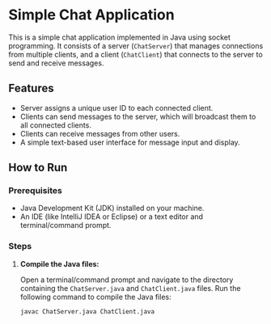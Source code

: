 # Simple Chat Application

This is a simple chat application implemented in Java using socket programming. It consists of a server (`ChatServer`) that manages connections from multiple clients, and a client (`ChatClient`) that connects to the server to send and receive messages.

## Features

- Server assigns a unique user ID to each connected client.
- Clients can send messages to the server, which will broadcast them to all connected clients.
- Clients can receive messages from other users.
- A simple text-based user interface for message input and display.

## How to Run

### Prerequisites

- Java Development Kit (JDK) installed on your machine.
- An IDE (like IntelliJ IDEA or Eclipse) or a text editor and terminal/command prompt.

### Steps

1. **Compile the Java files:**

   Open a terminal/command prompt and navigate to the directory containing the `ChatServer.java` and `ChatClient.java` files. Run the following command to compile the Java files:

   ```sh
   javac ChatServer.java ChatClient.java
